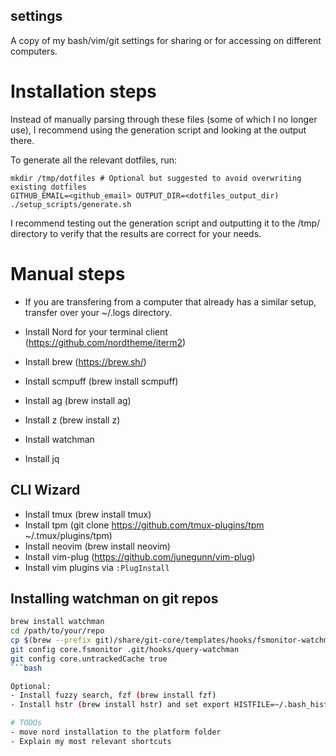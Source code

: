 ## settings
A copy of my bash/vim/git settings for sharing or for accessing on different computers.

# Installation steps
Instead of manually parsing through these files (some of which I no longer use), I
recommend using the generation script and looking at the output there.

To generate all the relevant dotfiles, run:

```
mkdir /tmp/dotfiles # Optional but suggested to avoid overwriting existing dotfiles
GITHUB_EMAIL=<github_email> OUTPUT_DIR=<dotfiles_output_dir) ./setup_scripts/generate.sh
```

I recommend testing out the generation script and outputting it to the /tmp/ directory
to verify that the results are correct for your needs.

# Manual steps
- If you are transfering from a computer that already has a similar setup, transfer over
your ~/.logs directory.

- Install Nord for your terminal client (https://github.com/nordtheme/iterm2)
- Install brew (https://brew.sh/)
- Install scmpuff (brew install scmpuff)
- Install ag (brew install ag)
- Install z (brew install z)
- Install watchman
- Install jq

## CLI Wizard
- Install tmux (brew install tmux)
- Install tpm (git clone https://github.com/tmux-plugins/tpm ~/.tmux/plugins/tpm)
- Install neovim (brew install neovim)
- Install vim-plug (https://github.com/junegunn/vim-plug)
- Install vim plugins via `:PlugInstall`

## Installing watchman on git repos
```bash
brew install watchman
cd /path/to/your/repo
cp $(brew --prefix git)/share/git-core/templates/hooks/fsmonitor-watchman.sample .git/hooks/query-watchman
git config core.fsmonitor .git/hooks/query-watchman
git config core.untrackedCache true
```bash

Optional:
- Install fuzzy search, fzf (brew install fzf)
- Install hstr (brew install hstr) and set export HISTFILE=~/.bash_history

# TODOs
- move nord installation to the platform folder
- Explain my most relevant shortcuts
